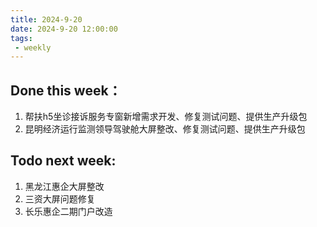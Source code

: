 ```yaml
---
title: 2024-9-20
date: 2024-9-20 12:00:00
tags: 
 - weekly
---
```

## Done this week：
   1. 帮扶h5坐诊接诉服务专窗新增需求开发、修复测试问题、提供生产升级包
   2. 昆明经济运行监测领导驾驶舱大屏整改、修复测试问题、提供生产升级包
## Todo next week:
   1. 黑龙江惠企大屏整改
   2. 三资大屏问题修复
   3. 长乐惠企二期门户改造

